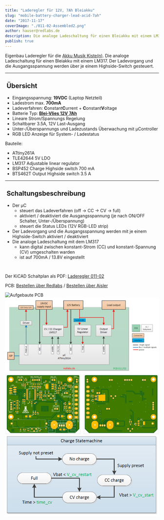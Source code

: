 ```yaml
---
title: "Laderegler für 12V, 7Ah Bleiakku"
slug: "mobile-battery-charger-lead-acid-7ah"
date: "2017-11-17"
coverImage: "./011-02-Assembled2.png"
author: hauser@redlabs.de
description: Die analoge Ladeschaltung für einen Bleiakku mit einem LM317. Der Ladevorgang und die Ausgangsspannung werden über je einem Highside-Switch gesteuert.
publish: true
---
```


Eigenbau Laderegler für die [Akku Musik Kiste(n)](/blog/musik-kiste/). Die analoge Ladeschaltung für einen Bleiakku mit einem LM317. Der Ladevorgang und die Ausgangsspannung werden über je einem Highside-Switch gesteuert.

* * *

##  Übersicht

- Eingangsspannung: **19VDC** (Laptop Netzteil)
- Ladestrom max. **700mA**
- Ladeverfahren: **C**onstant**C**urrent + **C**onstant**V**oltage
- Batterie Typ: [**Blei-Vlies 12V** **7Ah**](https://www.reichelt.de/Blei-Vlies-Akkus-Yuasa/YU-NP7-12L/3/index.html?ACTION=3&LA=2&ARTICLE=157003&GROUPID=6793&artnr=YU+NP7-12L&SEARCH=%252A)
- Lineare Strom/Spannungs Regelung
- Schaltbarer 3.5A, 12V Last-Ausgang
- Unter-/Überspannungs und Ladezustands Überwachung mit µController
- RGB LED Anzeige für System- / Ladestatus

Bauteile:

- ATtiny261A
- TLE42644 5V LDO
- LM317 Adjustable linear regulator
- BSP452 Charge Highside switch 700 mA
- BTS462T Output Highside switch 3.5 A

* * *

##  Schaltungsbeschreibung

- Der µC
    - steuert das Ladeverfahren (off -> CC -> CV -> full)
    - aktiviert / deaktiviert die Ausgangsspannung (je nach ON/OFF Schalter, Unter-/Überspannung)
    - steuert die Status LEDs (12V RGB-LED strip)
- Der Ladevorgang und die Ausgangsspannung werden mit je einem Highside-Switch aktiviert / deaktiviert
- Die analoge Ladeschaltung mit dem LM317
    - kann digital zwischen konstant-Strom (CC) und konstant-Spannung (CV) umgeschalten warden
    - ist auf 700mA / 13.8V eingestellt

 

Der KiCAD Schaltplan als PDF: 
[Laderegler 011-02](Laderegler-LM317-011-02.pdf)

PCB: 
[Bestellen über Redlabs](/kontakt/) / [Bestellen über Aisler](https://aisler.net/p/OSFNUOVD)

![Aufgebaute PCB](011-02-Assembled2.png)
![Blockdiagram](Laderegler-Blockdiagram.png)
![PCB](Laderegler-PCB.png)
![Statemachine](Laderegler-statemachine.png)